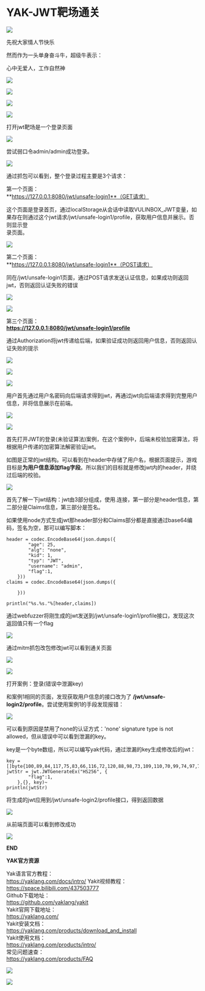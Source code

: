 #  YAK-JWT靶场通关
  
![](wechat2md-57d4b38fb5fac67b077017855ed50c43.gif)  
  
先祝大家情人节快乐  
  
然而作为一头单身奋斗牛，超级牛表示：  
  
心中无爱人，工作自然神  
  
![](wechat2md-22ac12aa7dede6743620818f9571d487.gif)  
  
![](/articles/wechat2md-148bc7946a6236b7f129b680fb88560c.webp)  
  
![](/articles/wechat2md-6c696d703d37b7922f56f83179072912.png)  
  
![](/articles/wechat2md-b2b327b40fd22cfa3030b112c1454b84.png)  
  
打开jwt靶场是一个登录页面  
  
![](/articles/wechat2md-49758cb6ed01a598db63db5cffa634bd.png)  
  
尝试弱口令admin/admin成功登录。  
  
![](/articles/wechat2md-c2fc8f7110c8827e9aad8bb6191230b1.png)  
  
通过抓包可以看到，整个登录过程主要是3个请求：  
  
第一个页面：  
**https://127.0.0.1:8080/jwt/unsafe-login1**（GET请求）  
  
这个页面是登录首页，通过localStorage从会话中读取VULINBOX_JWT变量，如果存在则通过这个jwt请求/jwt/unsafe-login1/profile，获取用户信息并展示。否则显示登  
录页面。  
  
![](/articles/wechat2md-7244bb965618bbe1db99240d3d2e678c.png)  
  
第二个页面：  
**https://127.0.0.1:8080/jwt/unsafe-login1**（POST请求）  
  
同在/jwt/unsafe-login1页面，通过POST请求发送认证信息，如果成功则返回jwt，否则返回认证失败的错误  
  
![](/articles/wechat2md-b30612056eab0cc25f94ae51c49eee85.png)  
  
![](/articles/wechat2md-0e02f6c6074b34cda99c7dd814fb18bf.png)  
  
第三个页面：  
**https://127.0.0.1:8080/jwt/unsafe-login1/profile**  
  
通过Authorization将jwt传递给后端，如果验证成功则返回用户信息，否则返回认证失败的提示  
  
![](/articles/wechat2md-815dbc1b80152fce4551e78be09f111e.png)  
  
![](/articles/wechat2md-27c6cd6ef7635e4219ac66e73ebfc64e.png)  
  
![](/articles/wechat2md-3accf232fbd32aff2d7cfd7d740196cd.png)  
  
用户首先通过用户名密码向后端请求得到jwt，再通过jwt向后端请求得到完整用户信息，并将信息展示在前端。  
  
![](/articles/wechat2md-b90f2c3c0de69540c95394c5ba8beffc.png)  
  
![](/articles/wechat2md-2d1055f4bda6fa1f93c1482548baa192.png)  
  
首先打开JWT的登录(未验证算法)案例，在这个案例中，后端未校验加密算法，将根据用户传递的加密算法解密验证jwt。  
  
如图是正常的jwt结构。可以看到在header中存储了用户名，根据页面提示，游戏目标是**为用户信息添加flag字段**。所以我们的目标就是修改jwt内的header，并绕过后端的校验。  
  
![](/articles/wechat2md-63521bcd51caa44b63d7a4284b025ced.png)  
  
首先了解一下jwt结构：jwt由3部分组成，使用.连接，第一部分是header信息，第二部分是Claims信息，第三部分是签名。  
  
如果使用node方式生成jwt那header部分和Claims部分都是直接通过base64编码，签名为空，那可以编写脚本：  
```
header = codec.EncodeBase64(json.dumps({
        "age": 25,
        "alg": "none",
        "kid": 1,
        "typ": "JWT",
        "username": "admin",
        "flag":1,
    }))
claims = codec.EncodeBase64(json.dumps({

    }))

println("%s.%s."%[header,claims])

```  
  
通过webfuzzer将刚生成的jwt发送到/jwt/unsafe-login1/profile接口，发现这次返回值只有一个flag  
  
![](/articles/wechat2md-9d7f04ef9534696df92fa7297b6ff663.png)  
  
通过mitm抓包改包修改jwt可以看到通关页面  
  
![](/articles/wechat2md-d5d254364fe911486f4952ac3de47160.png)  
  
![](/articles/wechat2md-bc1ac79ac44a6e1da07b6f0a5857ac52.png)  
  
打开案例：登录(错误中泄漏key)  
  
和案例1相同的页面，发现获取用户信息的接口改为了 **/jwt/unsafe-login2/profile**。尝试使用案例1的手段发现报错：  
  
![](/articles/wechat2md-2d40b02a0c758764762eb60ab8ae40b8.png)  
  
可以看到原因是禁用了none的认证方式：'none' signature type is not allowed，但从错误中可以看到泄漏的key。  
  
key是一个byte数组，所以可以编写yak代码，通过泄漏的key生成修改后的jwt：  
```
key = []byte{100,89,84,117,75,83,66,116,72,120,88,98,73,109,110,70,99,74,97,75}
jwtStr = jwt.JWTGenerateEx("HS256", {
        "flag":1,
    },{}, key)~
println(jwtStr)
```    
将生成的jwt应用到/jwt/unsafe-login2/profile接口，得到返回数据  
  
![](/articles/wechat2md-205f1f90aa43b2d58cccf66d015d0ac4.png)  
  
从前端页面可以看到修改成功  
  
![](wechat2md-d5d254364fe911486f4952ac3de47160.png)  
  
  
**END**  
  
  
**YAK官方资源**  
  
Yak语言官方教程：  
https://yaklang.com/docs/intro/
Yakit视频教程：  
https://space.bilibili.com/437503777  
Github下载地址：  
https://github.com/yaklang/yakit  
Yakit官网下载地址：  
https://yaklang.com/  
Yakit安装文档：  
https://yaklang.com/products/download_and_install  
Yakit使用文档：  
https://yaklang.com/products/intro/  
常见问题速查：  
https://yaklang.com/products/FAQ 
  
![](/articles/wechat2md-382b711760574d429c6c8742ecfc1d9b.png)  
  
![](/articles/wechat2md-304b45488320344b4c7cdbd5759ee4e8.gif)  
  
  
